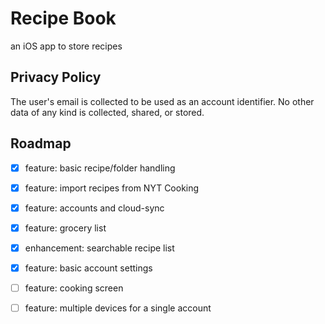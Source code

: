 # Recipe Book

an iOS app to store recipes

## Privacy Policy

The user's email is collected to be used as an account identifier. No other
data of any kind is collected, shared, or stored.

## Roadmap

- [x] feature: basic recipe/folder handling
- [x] feature: import recipes from NYT Cooking
- [x] feature: accounts and cloud-sync
- [x] feature: grocery list
- [x] enhancement: searchable recipe list
- [x] feature: basic account settings
- [ ] feature: cooking screen
- [ ] feature: multiple devices for a single account

